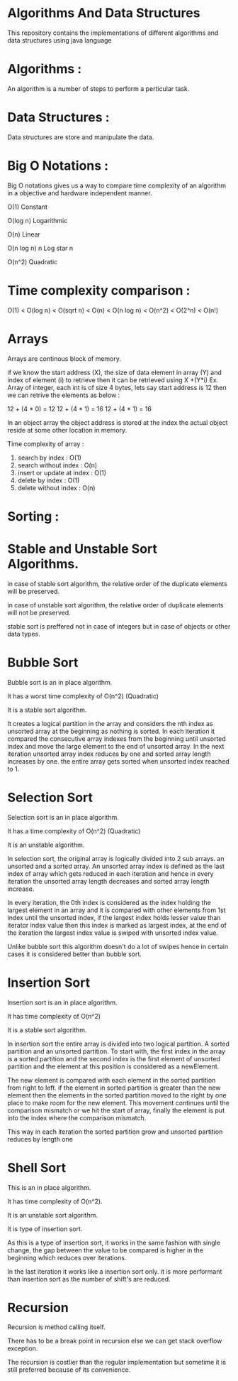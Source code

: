 # Algorithms And Data Structures
This repository contains the implementations of different algorithms and data structures using java language

# Algorithms :

An algorithm is a number of steps to perform a perticular task.

# Data Structures :

Data structures are store and manipulate the data.

# Big O Notations :

Big O notations gives us a way to compare time complexity of an algorithm in a objective and hardware independent manner.

O(1)         Constant

O(log n)     Logarithmic

O(n)         Linear

O(n log n)   n Log star n

O(n^2)       Quadratic

# Time complexity comparison :

O(1) < O(log n) < O(sqrt n) < O(n) < O(n log n) < O(n^2) < O(2^n) < O(n!)

# Arrays

Arrays are continous block of memory.

if we know the start address (X), the size of data element in array (Y) and index of element (i) to retrieve then it can be retrieved using X +(Y*i) 
Ex. Array of integer, each int is of size 4 bytes, lets say start address is 12 then we can retrive the elements as below :

12 + (4 * 0) = 12
12 + (4 * 1) = 16
12 + (4 * 1) = 16

In an object array the object address is stored at the index the actual object reside at some other location in memory.

Time complexity of array :

1. search by index : O(1)
2. search without index : O(n)
3. insert or update at index : O(1)
4. delete by index : O(1)
5. delete without index : O(n)

# Sorting :

# Stable and Unstable Sort Algorithms.

in case of stable sort algorithm, the relative order of the duplicate elements will be preserved.

in case of unstable sort algorithm, the relative order of duplicate elements will not be preserved.

stable sort is preffered not in case of integers but in case of objects or other data types.

# Bubble Sort

Bubble sort is an in place algorithm. 

It has a worst time complexity of O(n^2) (Quadratic)

It is a stable sort algorithm.

It creates a logical partition in the array and considers the nth index as unsorted array at the beginning as nothing is sorted. In each iteration it compared the consecutive array indexes from the beginning until unsorted index and move the large element to the end of unsorted array. In the next iteration unsorted array index reduces by one and sorted array length increases by one. the entire array gets sorted when unsorted index reached to 1.

# Selection Sort 

Selection sort is an in place algorithm.
 
It has a time complexity of O(n^2) (Quadratic)
 
It is an unstable algorithm.
 
In selection sort, the original array is logically divided into 2 sub arrays. an unsorted and a sorted array. An unsorted array index is defined as the last index of array which gets reduced in each iteration and hence in every iteration the unsorted array length decreases and sorted array length increase.

In every iteration, the 0th index is considered as the index holding the largest element in an array and it is compared with other elements from 1st index until the unsorted index, if the largest index holds lesser value than iterator index value then this index is marked as largest index, at the end of the iteration the largest index value is swiped with unsorted index value.
 
Unlike bubble sort this algorithm doesn't do a lot of swipes hence in certain cases it is considered better than bubble sort.

# Insertion Sort

Insertion sort is an in place algorithm.

It has time complexity of O(n^2)
 
It is a stable sort algorithm.
 
In insertion sort the entire array is divided into two logical partition. A sorted partition and an unsorted partition. To start with, the first index in the array is a sorted partition and the second index is the first element of unsorted partition and the element at this position is considered as a newElement. 

The new element is compared with each element in the sorted partition from right to left. if the element in sorted partition is greater than the new element then the elements in the sorted partition moved to the right by one place to make room for the new element. This movement continues until the comparison mismatch or we hit the start of array, finally the element is put into the index where the comparison mismatch.

This way in each iteration the sorted partition grow and unsorted partition reduces by length one

# Shell Sort

This is an in place algorithm.
 
It has time complexity of O(n^2).

It is an unstable sort algorithm.
 
It is type of insertion sort.
 
As this is a type of insertion sort, it works in the same fashion with single change, the gap between the value to be compared is higher in the beginning which reduces over iterations.

In the last iteration it works like a insertion sort only. it is more performant than insertion sort as the number of shift's are reduced.

# Recursion 

Recursion is method calling itself. 

There has to be a break point in recursion else we can get stack overflow exception. 

The recursion is costlier than the regular implementation but sometime it is still preferred because of its convenience.
 